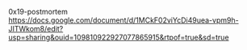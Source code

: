 0x19-postmortem
https://docs.google.com/document/d/1MCkF02viYcDi49uea-vpm9h-JITWkom8/edit?usp=sharing&ouid=109810922927077865915&rtpof=true&sd=true
